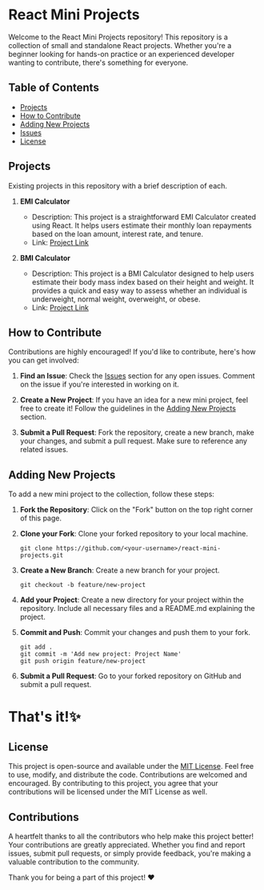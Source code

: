 # React Mini Projects

Welcome to the React Mini Projects repository! This repository is a collection of small and standalone React projects. Whether you're a beginner looking for hands-on practice or an experienced developer wanting to contribute, there's something for everyone.

## Table of Contents
- [Projects](#projects)
- [How to Contribute](#how-to-contribute)
- [Adding New Projects](#adding-new-projects)
- [Issues](#issues)
- [License](#license)

## Projects

Existing projects in this repository with a brief description of each.

1. **EMI Calculator**
   - Description: This project is a straightforward EMI Calculator created using React. It helps users estimate their monthly loan repayments based on the loan amount, interest rate, and tenure.
   - Link: [Project Link](https://github.com/PranabKumarSahoo/react-mini-projects/tree/master/src/components/EMICalculator)

2. **BMI Calculator**
   - Description: This project is a BMI Calculator designed to help users estimate their body mass index based on their height and weight. It provides a quick and easy way to assess whether an individual is underweight, normal weight, overweight, or obese.
   - Link: [Project Link](https://github.com/PranabKumarSahoo/react-mini-projects/tree/master/src/components/BMICalcalator)

## How to Contribute

Contributions are highly encouraged! If you'd like to contribute, here's how you can get involved:

1. **Find an Issue**: Check the [Issues](https://github.com/PranabKumarSahoo/react-mini-projects/issues) section for any open issues. Comment on the issue if you're interested in working on it.

2. **Create a New Project**: If you have an idea for a new mini project, feel free to create it! Follow the guidelines in the [Adding New Projects](#adding-new-projects) section.

3. **Submit a Pull Request**: Fork the repository, create a new branch, make your changes, and submit a pull request. Make sure to reference any related issues.

## Adding New Projects

To add a new mini project to the collection, follow these steps:

1. **Fork the Repository**: Click on the "Fork" button on the top right corner of this page.

2. **Clone your Fork**: Clone your forked repository to your local machine.

   ```
   git clone https://github.com/<your-username>/react-mini-projects.git
   ```
   
3. **Create a New Branch**: Create a new branch for your project.

   ```
   git checkout -b feature/new-project
   ```

4. **Add your Project**: Create a new directory for your project within the repository. Include all necessary files and a README.md explaining the project.

5. **Commit and Push**: Commit your changes and push them to your fork.

   ```
   git add .
   git commit -m 'Add new project: Project Name'
   git push origin feature/new-project

   ```
6. **Submit a Pull Request**: Go to your forked repository on GitHub and submit a pull request.

# That's it!✨

## License

This project is open-source and available under the [MIT License](LICENSE). Feel free to use, modify, and distribute the code. Contributions are welcomed and encouraged. By contributing to this project, you agree that your contributions will be licensed under the MIT License as well.

## Contributions

A heartfelt thanks to all the contributors who help make this project better! Your contributions are greatly appreciated. Whether you find and report issues, submit pull requests, or simply provide feedback, you're making a valuable contribution to the community.

Thank you for being a part of this project! ❤️


